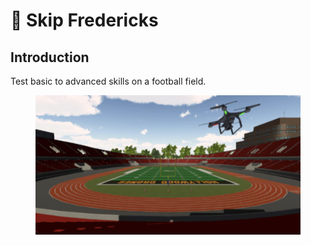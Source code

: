 # 🏈 Skip Fredericks

## Introduction

Test basic to advanced skills on a football field.

<figure><img src="../../.gitbook/assets/image (65).png" alt=""><figcaption></figcaption></figure>
